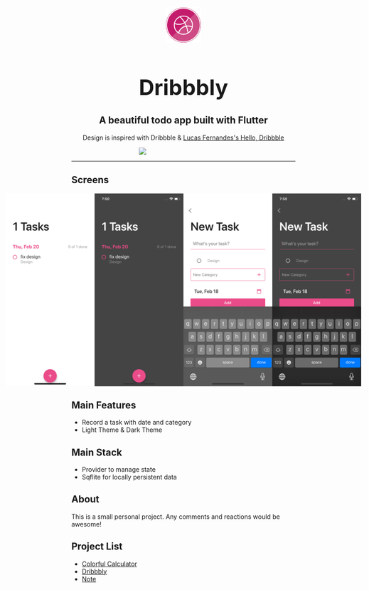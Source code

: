 <div align="center">
  <div style="align-items: center; width: 300px;">
    <img src="pub_assets/dribbble.png" width="80" height="80" />
    <h1 align="center" style="font-size: 48px; font-weight: bold;">Dribbbly</h1>
  </div>
  <h2 align="center">A beautiful todo app built with Flutter
  </h2>

  Design is inspired with Dribbble & [Lucas Fernandes's Hello, Dribbble](https://dribbble.com/shots/5788100-Hello-Dribbble)

</div>

<div align="center">
  <div style="align-items: center; display: flex; justify-content: center;">
    <img src="pub_assets/gif/dribbbly.gif" width="200">
  </div>
</div>

---

## Screens

<div align="center">
  <div style="align-items: center; display: flex; justify-content: center;">
    <img src="pub_assets/screenshots/screenshot_1.png" width="200">
    <img src="pub_assets/screenshots/screenshot_3.png" width="200">
    <img src="pub_assets/screenshots/screenshot_2.png" width="200">
    <img src="pub_assets/screenshots/screenshot_4.png" width="200">
  </div>
</div>

## Main Features

- Record a task with date and category
- Light Theme & Dark Theme

## Main Stack

- Provider to manage state
- Sqflite for locally persistent data

## About

This is a small personal project. Any comments and reactions would be awesome!

## Project List

- [Colorful Calculator](https://github.com/ykaito21/colorful_calculator)
- [Dribbbly](https://github.com/ykaito21/dribbbly_todo)
- [Note](https://github.com/ykaito21/note_app)
